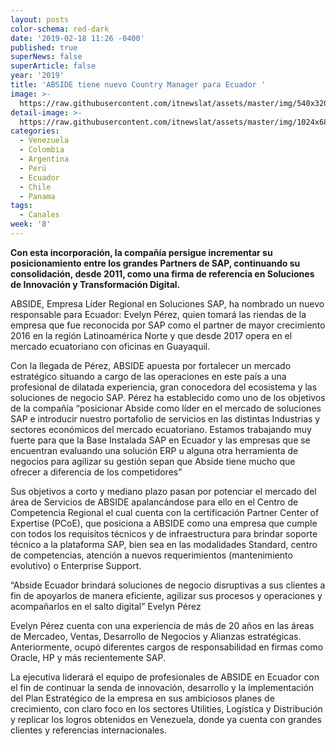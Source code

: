 ```yaml
---
layout: posts
color-schema: red-dark
date: '2019-02-18 11:26 -0400'
published: true
superNews: false
superArticle: false
year: '2019'
title: 'ABSIDE tiene nuevo Country Manager para Ecuador '
image: >-
  https://raw.githubusercontent.com/itnewslat/assets/master/img/540x320/Evelyn-Perez-p.jpg
detail-image: >-
  https://raw.githubusercontent.com/itnewslat/assets/master/img/1024x680/Evelyn-Perez-g.jpg
categories:
  - Venezuela
  - Colombia
  - Argentina
  - Perú
  - Ecuador
  - Chile
  - Panama
tags:
  - Canales
week: '8'
---
```

**Con esta incorporación, la compañía persigue incrementar su posicionamiento entre los grandes Partners de SAP, continuando su consolidación, desde 2011, como una firma de referencia en Soluciones de Innovación y Transformación Digital.**

ABSIDE, Empresa Líder Regional en Soluciones SAP, ha nombrado un nuevo responsable para Ecuador: Evelyn Pérez, quien tomará las riendas de la empresa que fue reconocida por SAP como el partner de mayor crecimiento 2016 en la región Latinoamérica Norte y que desde 2017 opera en el mercado ecuatoriano con oficinas en Guayaquil.

Con la llegada de Pérez, ABSIDE apuesta por fortalecer un mercado estratégico situando a cargo de las operaciones en este país a una profesional de dilatada experiencia, gran conocedora del ecosistema y las soluciones de negocio SAP.
Pérez ha establecido como uno de los objetivos de la compañía “posicionar Abside como líder en el mercado de soluciones SAP e introducir nuestro portafolio de servicios en las distintas Industrias y sectores económicos del mercado ecuatoriano. Estamos trabajando muy fuerte para que la Base Instalada SAP en Ecuador y las empresas que se encuentran evaluando una solución ERP u alguna otra herramienta de negocios para agilizar su gestión sepan que Abside tiene mucho que ofrecer a diferencia de los competidores”

Sus objetivos a corto y mediano plazo pasan por potenciar el mercado del área de Servicios de ABSIDE apalancándose para ello en el Centro de Competencia Regional el cual cuenta con la certificación  Partner Center of Expertise (PCoE), que posiciona a ABSIDE como una empresa que cumple con todos los requisitos técnicos y de infraestructura para brindar soporte técnico a la plataforma SAP, bien sea en las modalidades Standard, centro de competencias, atención a nuevos requerimientos (mantenimiento evolutivo)  o Enterprise Support.

“Abside Ecuador brindará soluciones de negocio disruptivas a sus clientes a fin de apoyarlos de manera eficiente, agilizar sus procesos y operaciones y acompañarlos en el salto digital” Evelyn Pérez

Evelyn Pérez cuenta con una experiencia de más de 20 años en las áreas de Mercadeo, Ventas, Desarrollo de Negocios y Alianzas estratégicas. Anteriormente, ocupó diferentes cargos de responsabilidad en firmas como Oracle, HP y más recientemente SAP.

La ejecutiva liderará el equipo de profesionales de ABSIDE en Ecuador con el fin de continuar la senda de innovación, desarrollo y la implementación del Plan Estratégico de la empresa en sus ambiciosos planes de crecimiento, con claro foco en los sectores Utilities, Logística y Distribución y replicar los logros obtenidos en Venezuela, donde ya cuenta con grandes clientes y referencias internacionales.
